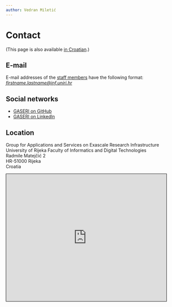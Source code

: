 ```yaml
---
author: Vedran Miletić
---
```


# Contact

(This page is also available [in Croatian](../hr/kontakt.md).)

## E-mail

E-mail addresses of the [staff members](people/index.md#staff) have the following format: *firstname.lastname@inf.uniri.hr*

## Social networks

- [GASERI on GitHub](https://github.com/gaseri)
- [GASERI on LinkedIn](https://www.linkedin.com/company/gaseri)

## Location

Group for Applications and Services on Exascale Research Infrastructure  
University of Rijeka Faculty of Informatics and Digital Technologies  
Radmile Matejčić 2  
HR-51000 Rijeka  
Croatia

<iframe src="https://www.openstreetmap.org/export/embed.html?bbox=14.465005695819857%2C45.32756626493193%2C14.46918457746506%2C45.32927471428796&amp;layer=mapnik&amp;marker=45.32842049605121%2C14.467095136642456" style="border: 1px solid black; width: 100%; height: 25rem"></iframe>
